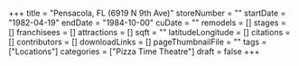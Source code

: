 +++
title = "Pensacola, FL (6919 N 9th Ave)"
storeNumber = ""
startDate = "1982-04-19"
endDate = "1984-10-00"
cuDate = ""
remodels = []
stages = []
franchisees = []
attractions = []
sqft = ""
latitudeLongitude = []
citations = []
contributors = []
downloadLinks = []
pageThumbnailFile = ""
tags = ["Locations"]
categories = ["Pizza Time Theatre"]
draft = false
+++
